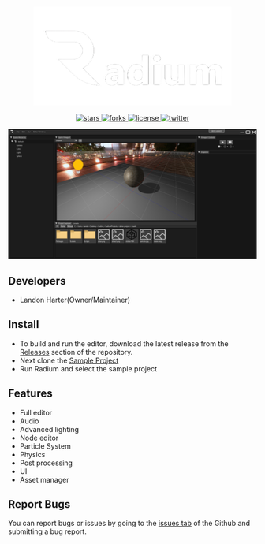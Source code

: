 <p align="center">
    <a href="https://radiumgame.github.io/radium-website/">
        <img src="Github/logo.png"
             alt="Radium.Engine Logo" style="width: 80%">
    </a>
</p>
<p align="center">
    <a href="https://github.com/radiumgame/radium/stargazers">
        <img src="https://img.shields.io/github/stars/radiumgame/radium.svg?style=flat-square&colorB=4183c4"
             alt="stars">
    </a>
    <a href="https://github.com/radiumgame/radium/network">
        <img src="https://img.shields.io/github/forks/radiumgame/radium.svg?style=flat-square&colorB=4183c4"
             alt="forks">
    </a>
    <a href="./licenses/LICENSE">
        <img src="https://img.shields.io/badge/license-Apache 2.0-blue.svg?style=flat-square&colorB=4183c4"
             alt="license">
    </a>
    <a href="https://twitter.com/harter_landon">
        <img src="https://img.shields.io/twitter/follow/harter_landon.svg?logo=twitter&label=follow&style=flat-square&colorB=4183c4"
             alt="twitter">
    </a>
</p>

![image](Github/Preview.png)


## Developers

- Landon Harter(Owner/Maintainer)

## Install

- To build and run the editor, download the latest release from the [Releases](https://github.com/radiumgame/radium/releases/latest) section of the repository.
- Next clone the [Sample Project](https://github.com/radiumgame/sample-project)
- Run Radium and select the sample project

## Features
- Full editor
- Audio
- Advanced lighting
- Node editor
- Particle System
- Physics
- Post processing
- UI
- Asset manager

## Report Bugs
You can report bugs or issues by going to the [issues tab](https://github.com/radiumgame/radium/issues) of the Github and submitting a bug report.